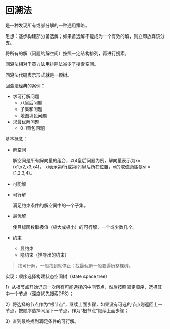 # 回溯法

是一种发现所有或部分解的一种通用策略。

思想：逐步构建部分备选解；如果备选解不能成为一个有效的解，则立即放弃该分支。

将所有的解（问题的解空间）按照一定结构排列，再进行搜索。

回溯法相对于蛮力法用排除法减少了搜索空间。

回溯法代码表示形式就是一颗树。

回溯法经典的案例：

+ 求可行解问题
  + 八皇后问题
  + 子集和问题
  + 地图填色问题
+ 求最优解问题
  + 0-1背包问题

基本概念：

+ 解空间

  解空间是所有解向量的组合，以4皇后问题为例，解向量表示为x=(x1,x2,x3,x4)， xi表示第i行或第i列皇后所在位置，xi的取值范围是si = {1,2,3,4}。

+ 可能解

+ 可行解

  满足约束条件的解空间中的一个子集。

+ 最优解

  使目标函数取极值（极大或极小）的可行解，一个或少数几个。

+ 约束
  + 显约束
  + 隐约束（推导出的约束）

> 找可行解，一般找到就停止；找最优解一般要遍历整棵树。

实现：顺序选择构建状态空间树（state space tree）

1）从根节点开始记录一次所有可能选择的中间节点，然后按照固定顺序，选择其中一个节点（深度优先搜索DFS）；

2）将选择的节点作为“根节点”，继续上面步骤，如果没有可选的节点则返回上一节点，按顺序选择同层下一节点，作为“根节点”继续上面步骤；

3）直到最终找到满足条件的可行解。